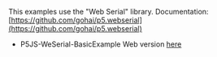 This examples use the "Web Serial" library.
Documentation:[https://github.com/gohai/p5.webserial](https://github.com/gohai/p5.webserial)

- P5JS-WeSerial-BasicExample
Web version [here](https://editor.p5js.org/TURBULENTE/sketches/f9Jm0JfQN)

